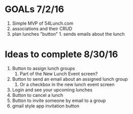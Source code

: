# GOALs 7/2/16
1. Simple MVP of 54Lunch.com
  1. associations and their CRUD
  1. plan lunches "button"
    1. sends emails about the lunch

# Ideas to complete 8/30/16
1. Button to assign lunch groups
   1. Part of the New Lunch Event screen?
1. Button to send an email about an assigned lunch group
   1. Or a checkbox in the new lunch event screen
1. Login and see your upcoming lunches
1. Button to cancel a lunch
1. Button to invite someone by email to a group
1. gmail style app invitation button
